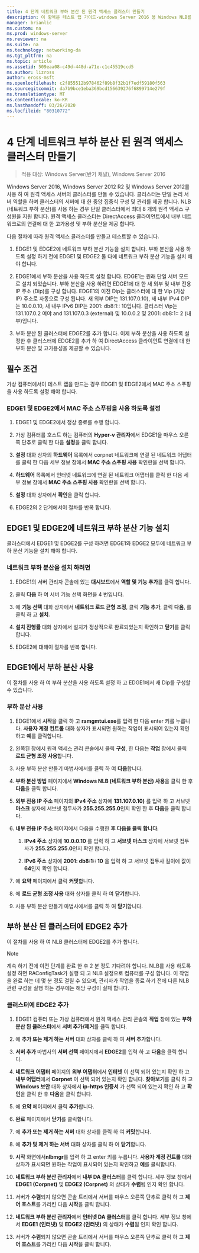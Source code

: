 ```yaml
---
title: 4 단계 네트워크 부하 분산 된 원격 액세스 클러스터 만들기
description: 이 항목은 테스트 랩 가이드-windows Server 2016 용 Windows NLB를 사용 하는 클러스터의 DirectAccess 시연에 포함 되어 있습니다.
manager: brianlic
ms.custom: na
ms.prod: windows-server
ms.reviewer: na
ms.suite: na
ms.technology: networking-da
ms.tgt_pltfrm: na
ms.topic: article
ms.assetid: 509eaa08-c49d-448d-a71e-c1c45519ccd5
ms.author: lizross
author: eross-msft
ms.openlocfilehash: c2f855512b978462f89b8f32b1f7edf59180f563
ms.sourcegitcommit: da7b9bce1eba369bcd156639276f6899714e279f
ms.translationtype: MT
ms.contentlocale: ko-KR
ms.lasthandoff: 03/26/2020
ms.locfileid: "80310772"
---
```

# <a name="step-4-create-the-network-load-balanced-remote-access-cluster"></a>4 단계 네트워크 부하 분산 된 원격 액세스 클러스터 만들기

>적용 대상: Windows Server(반기 채널), Windows Server 2016

 Windows Server 2016, Windows Server 2012 R2 및 Windows Server 2012를 사용 하 여 원격 액세스 서버의 클러스터를 만들 수 있습니다. 클러스터는 단일 논리 서버 역할을 하며 클러스터의 서버에 대 한 중앙 집중식 구성 및 관리를 제공 합니다. NLB (네트워크 부하 분산)를 사용 하는 경우 단일 클러스터에서 최대 8 개의 원격 액세스 구성원을 지원 합니다. 원격 액세스 클러스터는 DirectAccess 클라이언트에서 내부 네트워크로의 연결에 대 한 고가용성 및 부하 분산을 제공 합니다.  
  
다음 절차에 따라 원격 액세스 클러스터를 만들고 테스트할 수 있습니다.  
  
1. EDGE1 및 EDGE2에 네트워크 부하 분산 기능을 설치 합니다. 부하 분산을 사용 하도록 설정 하기 전에 EDGE1 및 EDGE2 둘 다에 네트워크 부하 분산 기능을 설치 해야 합니다.
  
2. EDGE1에서 부하 분산을 사용 하도록 설정 합니다. EDGE1는 원래 단일 서버 모드로 설치 되었습니다. 부하 분산을 사용 하려면 EDGE1에 대 한 새 외부 및 내부 전용 IP 주소 (Dip)를 구성 합니다. EDGE1의 이전 Dip는 클러스터에 대 한 Vip (가상 IP) 주소로 자동으로 구성 됩니다. 새 외부 DIP는 131.107.0.10), 새 내부 IPv4 DIP는 10.0.0.10, 새 내부 IPv6 DIP는 2001: db8:1:: 10입니다. 클러스터 Vip는 131.107.0.2 여야 and 131.107.0.3 (external) 및 10.0.0.2 및 2001: db8:1:: 2 (내부)입니다.
  
3. 부하 분산 된 클러스터에 EDGE2를 추가 합니다. 이제 부하 분산을 사용 하도록 설정한 후 클러스터에 EDGE2를 추가 하 여 DirectAccess 클라이언트 연결에 대 한 부하 분산 및 고가용성을 제공할 수 있습니다.

## <a name="prerequisites"></a>필수 조건

가상 컴퓨터에서이 테스트 랩을 만드는 경우 EDGE1 및 EDGE2에서 MAC 주소 스푸핑을 사용 하도록 설정 해야 합니다.  
  
### <a name="enable-mac-address-spoofing-on-edge1-and-edge2"></a>EDGE1 및 EDGE2에서 MAC 주소 스푸핑을 사용 하도록 설정  
  
1.  EDGE1 및 EDGE2에서 정상 종료를 수행 합니다.  
  
2.  가상 컴퓨터를 호스트 하는 컴퓨터의 **Hyper-v 관리자**에서 EDGE1을 마우스 오른쪽 단추로 클릭 한 다음 **설정**을 클릭 합니다.  
  
3.  **설정** 대화 상자의 **하드웨어** 목록에서 corpnet 네트워크에 연결 된 네트워크 어댑터를 클릭 한 다음 세부 정보 창에서 **MAC 주소 스푸핑 사용** 확인란을 선택 합니다.  
  
4.  **하드웨어** 목록에서 인터넷 네트워크에 연결 된 네트워크 어댑터를 클릭 한 다음 세부 정보 창에서 **MAC 주소 스푸핑 사용** 확인란을 선택 합니다.  
  
5.  **설정** 대화 상자에서 **확인**을 클릭 합니다.  
  
6.  EDGE2의 2 단계에서이 절차를 반복 합니다.  
  
## <a name="install-the-network-load-balancing-feature-on-edge1-and-edge2"></a>EDGE1 및 EDGE2에 네트워크 부하 분산 기능 설치  
클러스터에서 EDGE1 및 EDGE2를 구성 하려면 EDGE1와 EDGE2 모두에 네트워크 부하 분산 기능을 설치 해야 합니다.  
  
### <a name="to-install-network-load-balancing"></a>네트워크 부하 분산을 설치 하려면  
  
1.  EDGE1의 서버 관리자 콘솔에 있는 **대시보드**에서 **역할 및 기능 추가**를 클릭 합니다.  
  
2.  클릭 **다음** 하 여 서버 기능 선택 화면을 4 번입니다.  
  
3.  에 **기능 선택** 대화 상자에서 **네트워크 로드 균형 조정**, 클릭 **기능 추가**, 클릭 **다음**, 를 클릭 하 고 **설치**.  
  
4.  **설치 진행률** 대화 상자에서 설치가 정상적으로 완료되었는지 확인하고 **닫기**를 클릭합니다.  
  
5.  EDGE2에 대해이 절차를 반복 합니다.  
  
## <a name="enable-load-balancing-on-edge1"></a>EDGE1에서 부하 분산 사용  
이 절차를 사용 하 여 부하 분산을 사용 하도록 설정 하 고 EDGE1에서 새 Dip를 구성할 수 있습니다.  
  
### <a name="enable-load-balancing"></a>부하 분산 사용  
  
1.  EDGE1에서 **시작**을 클릭 하 고 **ramgmtui.exe**를 입력 한 다음 enter 키를 누릅니다. **사용자 계정 컨트롤** 대화 상자가 표시되면 원하는 작업이 표시되어 있는지 확인하고 **예**를 클릭합니다.  
  
2.  왼쪽된 창에서 원격 액세스 관리 콘솔에서 클릭 **구성**, 한 다음는 **작업** 창에서 클릭 **로드 균형 조정 사용**합니다.  
  
3.  사용 부하 분산 만들기 마법사에서를 클릭 하 여 **다음**합니다.  
  
4.  **부하 분산 방법** 페이지에서 **Windows NLB (네트워크 부하 분산) 사용**을 클릭 한 후 **다음**을 클릭 합니다.  
  
5.  **외부 전용 IP 주소** 페이지의 **IPv4 주소** 상자에 **131.107.0.10)** 를 입력 하 고 서브넷 **마스크** 상자에 서브넷 접두사가 **255.255.255.0**인지 확인 한 후 **다음**을 클릭 합니다.  
  
6.  **내부 전용 IP 주소** 페이지에서 다음을 수행한 **후 다음을 클릭 합니다**.  
  
    1.  **IPv4 주소** 상자에 **10.0.0.10** 를 입력 하 고 **서브넷 마스크** 상자에 서브넷 접두사가 **255.255.255.0**인지 확인 합니다.  
  
    2.  **IPv6 주소** 상자에 **2001: db8:1:: 10** 을 입력 하 고 서브넷 접두사 길이에 값이 **64**인지 확인 합니다.  
  
7.  에 **요약** 페이지에서 클릭 **커밋**합니다.  
  
8.  에 **로드 균형 조정 사용** 대화 상자를 클릭 하 여 **닫기**합니다.  
  
9. 사용 부하 분산 만들기 마법사에서를 클릭 하 여 **닫기**합니다.  
  
## <a name="add-edge2-to-the-load-balanced-cluster"></a>부하 분산 된 클러스터에 EDGE2 추가  
이 절차를 사용 하 여 NLB 클러스터에 EDGE2를 추가 합니다.  
  
> [!NOTE]  
> 계속 하기 전에 이전 단계를 완료 한 후 2 분 정도 기다려야 합니다. NLB를 사용 하도록 설정 하면 RAConfigTask가 실행 되 고 NLB 설정으로 컴퓨터를 구성 합니다. 이 작업을 완료 하는 데 몇 분 정도 걸릴 수 있으며, 관리자가 작업을 종료 하기 전에 다른 NLB 관련 구성을 실행 하는 경우에는 해당 구성이 실패 합니다.  
  
### <a name="add-edge2-to-the-cluster"></a>클러스터에 EDGE2 추가  
  
1.  EDGE1 컴퓨터 또는 가상 컴퓨터에서 원격 액세스 관리 콘솔의 **작업** 창에 있는 **부하 분산 된 클러스터**에서 **서버 추가/제거**를 클릭 합니다.  
  
2.  에 **추가 또는 제거 하는 서버** 대화 상자를 클릭 하 여 **서버 추가**합니다.  
  
3.  **서버 추가** 마법사의 **서버 선택** 페이지에서 **EDGE2**를 입력 하 고 **다음**을 클릭 합니다.  
  
4.  **네트워크 어댑터** 페이지의 **외부 어댑터**에서 **인터넷** 이 선택 되어 있는지 확인 하 고 **내부 어댑터**에서 **Corpnet** 이 선택 되어 있는지 확인 합니다. **찾아보기**를 클릭 하 고 **Windows 보안** 대화 상자에서 **ip-https 인증서** 가 선택 되어 있는지 확인 하 고 **확인**을 클릭 한 후 **다음**을 클릭 합니다.  
  
5.  에 **요약** 페이지에서 클릭 **추가**합니다.  
  
6.  **완료** 페이지에서 **닫기**를 클릭합니다.  
  
7.  에 **추가 또는 제거 하는 서버** 대화 상자를 클릭 하 여 **커밋**합니다.  
  
8.  에 **추가 및 제거 하는 서버** 대화 상자를 클릭 하 여 **닫기**합니다.  
  
9. **시작** 화면에서**nlbmgr**를 입력 하 고 enter 키를 누릅니다. **사용자 계정 컨트롤** 대화 상자가 표시되면 원하는 작업이 표시되어 있는지 확인하고 **예**를 클릭합니다.  
  
10. **네트워크 부하 분산 관리자**에서 **내부 DA 클러스터**를 클릭 합니다. 세부 정보 창에서 **EDGE1 (Corpnet)** 및 **EDGE2 (Corpnet)** 의 상태가 **수렴**됨 인지 확인 합니다.  
  
11. 서버가 **수렴**되지 않으면 콘솔 트리에서 서버를 마우스 오른쪽 단추로 클릭 하 고 **제어 호스트**를 가리킨 다음 **시작**을 클릭 합니다.  
  
12. **네트워크 부하 분산 관리자**에서 **인터넷 DA 클러스터**를 클릭 합니다. 세부 정보 창에서 **EDGE1 (인터넷)** 및 **EDGE2 (인터넷)** 의 상태가 **수렴**됨 인지 확인 합니다.  
  
13. 서버가 **수렴**되지 않으면 콘솔 트리에서 서버를 마우스 오른쪽 단추로 클릭 하 고 **제어 호스트**를 가리킨 다음 **시작**을 클릭 합니다.
